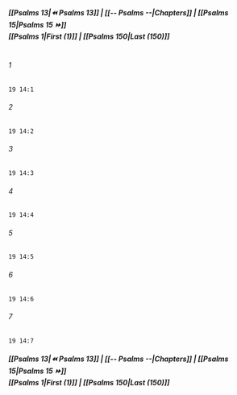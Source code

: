 
##### **[[Psalms 13|⏪ Psalms 13]] | [[-- Psalms --|Chapters]] | [[Psalms 15|Psalms 15 ⏩]]**<br>**[[Psalms 1|First (1)]] | [[Psalms 150|Last (150)]]**<br><br>

###### 1
``` verse
19 14:1
```
###### 2
``` verse
19 14:2
```
###### 3
``` verse
19 14:3
```
###### 4
``` verse
19 14:4
```
###### 5
``` verse
19 14:5
```
###### 6
``` verse
19 14:6
```
###### 7
``` verse
19 14:7
```

##### **[[Psalms 13|⏪ Psalms 13]] | [[-- Psalms --|Chapters]] | [[Psalms 15|Psalms 15 ⏩]]**<br>**[[Psalms 1|First (1)]] | [[Psalms 150|Last (150)]]**
